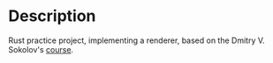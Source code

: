 # Description

Rust practice project, implementing a renderer, based on the Dmitry V. Sokolov's [course](https://github.com/ssloy/tinyrenderer).
